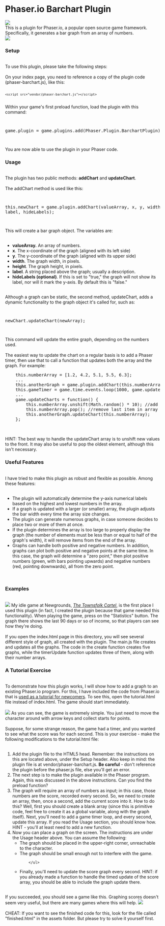 <h1><strong>Phaser.io Barchart Plugin</strong></h1>
<img src="assets/phaserLogo.png"/>
<br>
This is a plugin for Phaser.io,  a popular open source game framework.
<br>
Specifically, it generates a bar graph from an array of numbers.
<br>
<img src="assets/git1.png"/>
<h3><strong>Setup</strong></h3>
<br>
To use this plugin, please take the following steps:
<br><br>
On your index page, you need to reference a copy of the plugin code (phaser-barchart.js), like this:
<code>

    <script src="vendor/phaser-barchart.js"></script>

</code>
Within your game's first preload function, load the plugin with this command:
<pre>

game.plugin = game.plugins.add(Phaser.Plugin.BarchartPlugin);

</pre>
You are now able to use the plugin in your Phaser code.
<br>
<h3><strong>Usage</strong></h3>
<br>
The plugin has two public methods: <strong>addChart</strong> and <strong>updateChart</strong>.
<br><br>
The addChart method is used like this:
<pre>

this.newChart = game.plugin.addChart(valueArray, x, y, width, height, label, hideLabels);

</pre>
This will create a bar graph object. The variables are:
<br><br>
<ul>
    <li><strong>valueArray.</strong> An array of numbers.</li>
    <li><strong>x</strong>. The x-coordinate of the graph (aligned with its left side) </li>
    <li><strong>y</strong>. The y-coordinate of the graph (aligned with its upper side)</li>
    <li><strong>width</strong>. The graph width, in pixels.</li>
    <li><strong>height</strong>. The graph height, in pixels.</li>
    <li><strong>label</strong>. A string placed above the graph; usually a description.</li>
    <li><strong>hideLabels (optional)</strong>. If this is set to "true," the graph will not show its label, nor will it mark the y-axis. By default this is "false."</li>
</ul>
<br>
Although a graph can be static, the second method, updateChart, adds a dynamic functionality to the graph object it's called for, such as:
<pre>

newChart.updateChart(newArray);

</pre>
This command will update the entire graph, depending on the numbers used.
<br><br>
The easiest way to update the chart on a regular basis is to add a Phaser timer, then use that to call a function that updates both the array and the graph. For example:
<pre>
    this.numberArray = [1.2, 4.2, 5.1, 5.5, 6.3];
    ...
    this.anotherGraph = game.plugin.addChart(this.numberArray, 600, 100, 200, 100, "Another Graph");
    this.gameTimer = game.time.events.loop(1000, game.updateCharts, this);
    ...
    game.updateCharts = function() {
        this.numberArray.unshift(Math.random() * 10); //add a new number to the front of the array
        this.numberArray.pop(); //remove last item in array
        this.anotherGraph.updateChart(this.numberArray);
    };
    
</pre>
<br>
HINT: The best way to handle the updateChart array is to unshift new values to the front. It may also be useful to pop the oldest element, although this isn't necessary.
<br>
<h3><strong>Useful Features</strong></h3>
<br>
I have tried to make this plugin as robust and flexible as possible. Among these features:
<br><br>
<ul>
    <li>The plugin will automatically determine the y-axis numerical labels based on the highest and lowest numbers in the array.</li>
    <li>If a graph is updated with a larger (or smaller) array, the plugin adjusts the bar width every time the array size changes.</li>
    <li>The plugin can generate numerous graphs, in case someone decides to place two or more of them at once.</li>
    <li> If the plugin determines the array is too large to properly display the graph (the number of elements must be less than or equal to half of the graph's width), it will remove items from the end of the array.</li>
    <li>Graphs can handle both positive and negative numbers. In addition, graphs can plot both positive and negative points at the same time. In this case, the graph will determine a "zero point," then plot positive numbers (green, with bars pointing upwards) and negative numbers (red, pointing downwards), all from the zero point.</li>
</ul>
<br>
<h3><strong>Examples</strong></h3>
<br>
<img src="assets/git2.png"/>
My idle game at Newgrounds, <a href="http://www.newgrounds.com/portal/view/687176" target="_blank"><em>The Townsfolk Cartel</em></a>, is the first place I used this plugin (in fact, I created the plugin because that game needed this functionality). When playing the game, press on the "Statistics" button. The graph there shows the last 90 days or so of income, so that players can see how they're doing.
<br><br>
If you open the index.html page in this directory, you will see several different style of graph, all created with the plugin. The main.js file creates and updates all the graphs. The code in the create function creates five graphs, while the timerUpdate function updates three of them, along with their number arrays.
<br>
<h3><strong>A Tutorial Exercise</strong></h3>
<br>
To demonstrate how this plugin works, I will show how to add a graph to an existing Phaser.io program. For this, I have included the code from Phaser.io that is <a href="http://phaser.io/tutorials/making-your-first-phaser-game", target="_blank">used as a tutorial for newcomers</a>. To see this, open the tutorial.html file instead of index.html. The game should start immediately.
<br><br>
<img src="assets/git3.png"/>
As you can see, the game is extremely simple. You just need to move the character around with arrow keys and collect starts for points.
<br><br>
Suppose, for some strange reason, the game had a timer, and you wanted to see what the score was for each second. This is your exercise - make the following modifications to the tutorial.html file:
<br><br>
<ol>
    <li>Add the plugin file to the HTML5 head. Remember: the instructions on this are located above, under the Setup header. Also keep in mind: the plugin file is at vendor/phaser-barchart.js. <strong>Be careful</strong> - don't reference the plugin before the phaser.js file, else you'll get an error.</li>
    <li>The next step is to make the plugin available in the Phaser program. Again, this was discussed in the above instructions. Can you find the preload function?</li>
    <li>The graph will require an array of numbers as input; in this case, those numbers are the score, recorded every second. So, we need to create an array, then, once a second, add the current score into it. How to do this? Well, first you should create a blank array (since this is primitive code, feel free to create it as a global variable, along with the graph itself). Next, you'll need to add a game timer loop, and every second, update this array. If you read the Usage section, you should know how. HINT - you'll at least need to add a new function.
    </li>
    <li>Now you can place a graph on the screen. The instructions are under the Usage header above. You can assume the following:
        <ul>
            <li>The graph should be placed in the upper-right corner, unreachable to the character.</li>
            <li>The graph should be small enough not to interfere with the game.</li>
            
        </ul>
   </li>
   <li>Finally, you'll need to update the score graph every second. HINT: if you already made a function to handle the timed update of the score array, you should be able to include the graph update there.</li>
</ol>
<br>
If you succeeded, you should see a game like this. Graphing scores doesn't seem very useful, but there are many games where this will help.
<img src="assets/git4.png"/>
<br><br>
CHEAT: If you want to see the finished code for this, look for the file called "finished.html" in the assets folder. But please try to solve it yourself first.
